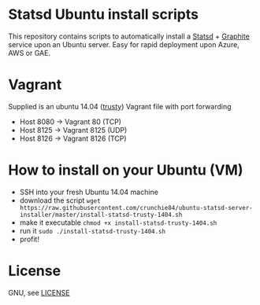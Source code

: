 # Statsd Ubuntu install scripts

This repository contains scripts to automatically install a [Statsd](https://github.com/etsy/statsd/) + [Graphite](http://graphite.wikidot.com/) service upon an Ubuntu server. Easy for rapid deployment upon Azure, AWS or GAE.

# Vagrant
Supplied is an ubuntu 14.04 ([trusty](http://releases.ubuntu.com/14.04/)) Vagrant file with port forwarding

- Host 8080 → Vagrant 80 (TCP)
- Host 8125 → Vagrant 8125 (UDP)
- Host 8126 → Vagrant 8126 (TCP)

# How to install on your Ubuntu (VM)

- SSH into your fresh Ubuntu 14.04 machine
- download the script `wget https://raw.githubusercontent.com/crunchie84/ubuntu-statsd-server-installer/master/install-statsd-trusty-1404.sh`
- make it executable `chmod +x install-statsd-trusty-1404.sh`
- run it `sudo ./install-statsd-trusty-1404.sh`
- profit!

# License

GNU, see [LICENSE](LICENSE)
